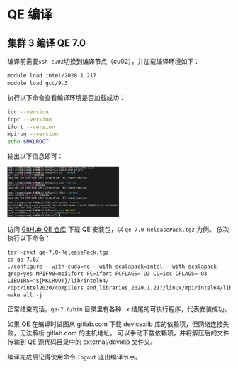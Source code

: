 
# QE 编译

## 集群 3 编译 QE 7.0

编译前需要`ssh cu02`切换到编译节点（cu02），并加载编译环境如下：

```sh
module load intel/2020.1.217
module load gcc/9.3
```

执行以下命令查看编译环境是否加载成功：

```sh
icc --version
icpc --version
ifort --version
mpirun --version
echo $MKLROOT
```

输出以下信息即可：

<div align="left">
<img src="./figures/编译_001.png" width = "50%" />
</div>

访问 [GitHub QE 仓库](https://github.com/QEF/q-e/releases) 下载 QE 安装包，以 `qe-7.0-ReleasePack.tgz` 为例。
依次执行以下命令：

```
tar -zvxf qe-7.0-ReleasePack.tgz
cd qe-7.0/
./configure --with-cuda=no --with-scalapack=intel --with-scalapack-qrcp=yes MPIF90=mpiifort FC=ifort FCFLAGS=-O3 CC=icc CFLAGS=-O3 LIBDIRS="${MKLROOT}/lib/intel64/ /opt/intel2020/compilers_and_libraries_2020.1.217/linux/mpi/intel64/lib"
make all -j
```

正常结束的话，`qe-7.0/bin` 目录里有各种 `.x` 结尾的可执行程序，代表安装成功。

如果 QE 在编译时试图从 gitlab.com 下载 devicexlib 库的依赖项，但网络连接失败，无法解析 gitlab.com 的主机地址。
可以手动下载依赖项，并将解压后的文件传输到 QE 源代码目录中的 external/devxlib 文件夹。

编译完成后记得使用命令 `logout` 退出编译节点。

